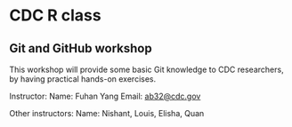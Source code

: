 # CDC R class
## Git and GitHub workshop

This workshop will provide some basic Git knowledge to CDC researchers, by having practical hands-on exercises. 

Instructor:
Name: Fuhan Yang Email: ab32@cdc.gov

Other instructors: 
Name: Nishant, Louis, Elisha, Quan

